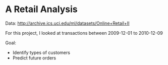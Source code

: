 # A Retail Analysis

  Data: http://archive.ics.uci.edu/ml/datasets/Online+Retail+II

For this project, I looked at transactions between 2009-12-01 to 2010-12-09

Goal:
- Identify types of customers 
- Predict future orders
